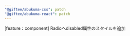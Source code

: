 ```yaml
---
"@giftee/abukuma-css": patch
"@giftee/abukuma-react": patch
---
```


[feature：component] Radioへdisabled属性のスタイルを追加
